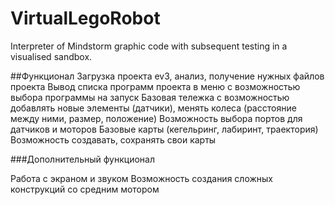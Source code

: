 # VirtualLegoRobot
Interpreter of Mindstorm graphic code with subsequent testing in a visualised sandbox.

##Функционал
Загрузка проекта ev3, анализ, получение нужных файлов проекта
Вывод списка программ проекта в меню с возможностью выбора программы на запуск
Базовая тележка с возможностью добавлять новые элементы (датчики), менять колеса (расстояние между ними, размер, положение)
Возможность выбора портов для датчиков и моторов
Базовые карты (кегельринг, лабиринт, траектория)
Возможность создавать, сохранять свои карты

###Дополнительный функционал

Работа с экраном и звуком
Возможность создания сложных конструкций со средним мотором

